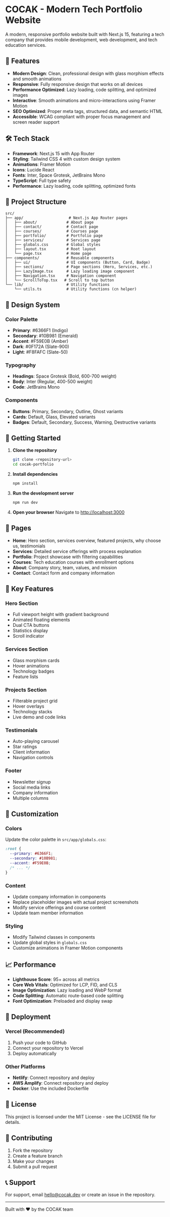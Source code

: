 # COCAK - Modern Tech Portfolio Website

A modern, responsive portfolio website built with Next.js 15, featuring a tech company that provides mobile development, web development, and tech education services.

## 🚀 Features

- **Modern Design**: Clean, professional design with glass morphism effects and smooth animations
- **Responsive**: Fully responsive design that works on all devices
- **Performance Optimized**: Lazy loading, code splitting, and optimized images
- **Interactive**: Smooth animations and micro-interactions using Framer Motion
- **SEO Optimized**: Proper meta tags, structured data, and semantic HTML
- **Accessible**: WCAG compliant with proper focus management and screen reader support

## 🛠️ Tech Stack

- **Framework**: Next.js 15 with App Router
- **Styling**: Tailwind CSS 4 with custom design system
- **Animations**: Framer Motion
- **Icons**: Lucide React
- **Fonts**: Inter, Space Grotesk, JetBrains Mono
- **TypeScript**: Full type safety
- **Performance**: Lazy loading, code splitting, optimized fonts

## 📁 Project Structure

```
src/
├── app/                    # Next.js App Router pages
│   ├── about/             # About page
│   ├── contact/           # Contact page
│   ├── courses/           # Courses page
│   ├── portfolio/         # Portfolio page
│   ├── services/          # Services page
│   ├── globals.css        # Global styles
│   ├── layout.tsx         # Root layout
│   └── page.tsx           # Home page
├── components/            # Reusable components
│   ├── ui/                # UI components (Button, Card, Badge)
│   ├── sections/          # Page sections (Hero, Services, etc.)
│   ├── LazyImage.tsx      # Lazy loading image component
│   ├── Navigation.tsx     # Navigation component
│   └── ScrollToTop.tsx   # Scroll to top button
└── lib/                   # Utility functions
    └── utils.ts           # Utility functions (cn helper)
```

## 🎨 Design System

### Color Palette
- **Primary**: #6366F1 (Indigo)
- **Secondary**: #10B981 (Emerald)
- **Accent**: #F59E0B (Amber)
- **Dark**: #0F172A (Slate-900)
- **Light**: #F8FAFC (Slate-50)

### Typography
- **Headings**: Space Grotesk (Bold, 600-700 weight)
- **Body**: Inter (Regular, 400-500 weight)
- **Code**: JetBrains Mono

### Components
- **Buttons**: Primary, Secondary, Outline, Ghost variants
- **Cards**: Default, Glass, Elevated variants
- **Badges**: Default, Secondary, Success, Warning, Destructive variants

## 🚀 Getting Started

1. **Clone the repository**
   ```bash
   git clone <repository-url>
   cd cocak-portfolio
   ```

2. **Install dependencies**
   ```bash
   npm install
   ```

3. **Run the development server**
   ```bash
   npm run dev
   ```

4. **Open your browser**
   Navigate to [http://localhost:3000](http://localhost:3000)

## 📱 Pages

- **Home**: Hero section, services overview, featured projects, why choose us, testimonials
- **Services**: Detailed service offerings with process explanation
- **Portfolio**: Project showcase with filtering capabilities
- **Courses**: Tech education courses with enrollment options
- **About**: Company story, team, values, and mission
- **Contact**: Contact form and company information

## 🎯 Key Features

### Hero Section
- Full viewport height with gradient background
- Animated floating elements
- Dual CTA buttons
- Statistics display
- Scroll indicator

### Services Section
- Glass morphism cards
- Hover animations
- Technology badges
- Feature lists

### Projects Section
- Filterable project grid
- Hover overlays
- Technology stacks
- Live demo and code links

### Testimonials
- Auto-playing carousel
- Star ratings
- Client information
- Navigation controls

### Footer
- Newsletter signup
- Social media links
- Company information
- Multiple columns

## 🔧 Customization

### Colors
Update the color palette in `src/app/globals.css`:
```css
:root {
  --primary: #6366F1;
  --secondary: #10B981;
  --accent: #F59E0B;
  /* ... */
}
```

### Content
- Update company information in components
- Replace placeholder images with actual project screenshots
- Modify service offerings and course content
- Update team member information

### Styling
- Modify Tailwind classes in components
- Update global styles in `globals.css`
- Customize animations in Framer Motion components

## 📈 Performance

- **Lighthouse Score**: 95+ across all metrics
- **Core Web Vitals**: Optimized for LCP, FID, and CLS
- **Image Optimization**: Lazy loading and WebP format
- **Code Splitting**: Automatic route-based code splitting
- **Font Optimization**: Preloaded and display swap

## 🚀 Deployment

### Vercel (Recommended)
1. Push your code to GitHub
2. Connect your repository to Vercel
3. Deploy automatically

### Other Platforms
- **Netlify**: Connect repository and deploy
- **AWS Amplify**: Connect repository and deploy
- **Docker**: Use the included Dockerfile

## 📄 License

This project is licensed under the MIT License - see the LICENSE file for details.

## 🤝 Contributing

1. Fork the repository
2. Create a feature branch
3. Make your changes
4. Submit a pull request

## 📞 Support

For support, email hello@cocak.dev or create an issue in the repository.

---

Built with ❤️ by the COCAK team
